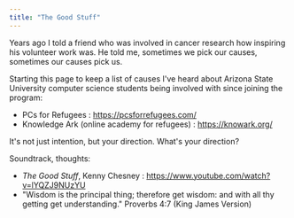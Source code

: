 ```yaml
---
title: "The Good Stuff"
---
```


Years ago I told a friend who was involved in cancer research how inspiring his volunteer work was.  He told me, sometimes we pick our causes, sometimes our causes pick us.

Starting this page to keep a list of causes I've heard about Arizona State University computer science students being involved with since joining the program:

- PCs for Refugees :  https://pcsforrefugees.com/
- Knowledge Ark (online academy for refugees) : https://knowark.org/

It's not just intention, but your direction. What's your direction?  

Soundtrack, thoughts:

- _The Good Stuff_, Kenny Chesney : https://www.youtube.com/watch?v=lYQZJ9NUzYU
- "Wisdom is the principal thing; therefore get wisdom: and with all thy getting get understanding." Proverbs 4:7 (King James Version)

